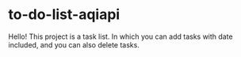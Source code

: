 # to-do-list-aqiapi
Hello!
This project is a task list. 
In which you can add tasks with date included, and you can also delete tasks.
